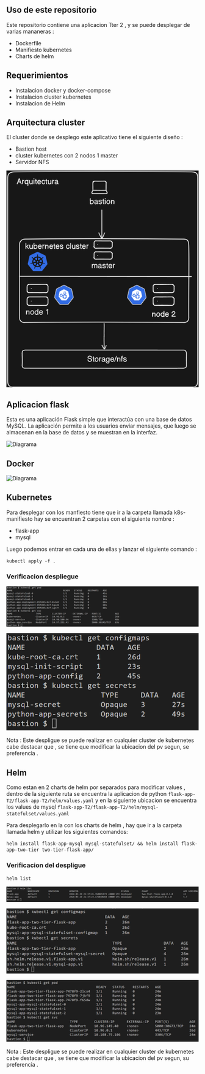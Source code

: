 ## Uso de este repositorio

Este repositorio contiene una aplicacion Tter 2 , y se puede desplegar de varias mananeras :

- Dockerfile
- Manifiesto kubernetes
- Charts de helm

## Requerimientos

- Instalacion docker y docker-compose
- Instalacion cluster kubernetes
- Instalacion de Helm

## Arquitectura cluster

El cluster donde se desplego este aplicativo tiene el siguiente diseño :

- Bastion host
- cluster kubernetes con 2 nodos 1 master
- Servidor NFS

![Diagrama](https://github.com/Andherson333333/flask-app-T2/blob/main/flask-app-T2/imagenes/bastion-6.png)
  
## Aplicacion flask 

Esta es una aplicación Flask simple que interactúa con una base de datos MySQL. La aplicación permite a los usuarios enviar mensajes, que luego se almacenan en la base de datos y se muestran en la interfaz.

![Diagrama]()

## Docker

![Diagrama]()

## Kubernetes

Para desplegar con los manfiesto tiene que ir a la carpeta llamada k8s-manifiesto hay se encuentran 2 carpetas con el siguiente nombre :

- flask-app
- mysql

Luego podemos entrar en cada una de ellas y lanzar el siguiente comando :

```
kubectl apply -f .
```
### Verificacion despliegue

![Diagrama](https://github.com/Andherson333333/flask-app-T2/blob/main/flask-app-T2/imagenes/bastion-7.png)

![Diagrama](https://github.com/Andherson333333/flask-app-T2/blob/main/flask-app-T2/imagenes/bastion-5.png)

Nota : Este despligue se puede realizar en cualquier cluster de kubernetes cabe destacar que , se tiene que modificar la ubicacion del pv segun, se preferencia .

## Helm

Como estan en 2 charts de helm  por separados para modificar values , dentro de la siguiente  ruta se encuentra la aplicacion de python `flask-app-T2/flask-app-T2/helm/values.yaml` y en la siguiente ubicacion se encuentra los values de mysql  `flask-app-T2/flask-app-T2/helm/mysql-statefulset/values.yaml` 

Para desplegarlo en la con los charts de helm , hay que ir a la carpeta llamada helm y utilizar los siguientes comandos:
```
helm install flask-app-mysql mysql-statefulset/ && helm install flask-app-two-tier two-tier-flask-app/
```

### Verificacion del despligue
```
helm list
```
![Diagrama](https://github.com/Andherson333333/flask-app-T2/blob/main/flask-app-T2/imagenes/bastion-2.png)

![Diagrama](https://github.com/Andherson333333/flask-app-T2/blob/main/flask-app-T2/imagenes/bastion-4.png)

![Diagrama](https://github.com/Andherson333333/flask-app-T2/blob/main/flask-app-T2/imagenes/bastuion-1.png)

Nota : Este despligue se puede realizar en cualquier cluster de kubernetes cabe destacar que , se tiene que modificar la ubicacion del pv segun, su preferencia .

